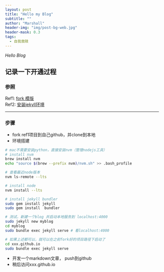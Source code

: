 ```yaml
---
layout: post
title: "Hello my Blog"
subtitle: ""
author: "Marshall"
header-img: "img/post-bg-web.jpg"
header-mask: 0.3
tags:
  - 自我救赎
---
```


*Hello Blog*


## 记录一下开通过程

### 参照
Ref1: [fork 模版](https://github.com/Huxpro/huxpro.github.io)  
Ref2: [安装jekyll环境](https://www.jianshu.com/p/9f198d5779e6)

--- 
### 步骤
 - fork ref1项目到自己github，并clone到本地
 - 环境搭建

```sh
# mac不需要安装python，直接安装nvm（管理nodejs工具）
# install nvm 
brew install nvm
echo "source $(brew --prefix nvm)/nvm.sh" >> .bash_profile

# 查看最近node版本
nvm ls-remote --lts

# install node
nvm install --lts

# install jekyll bundler
sudo gem install jekyll
sudo gem install  bundler

# 测试，新建一个blog 并启动本地服务到 localhost:4000
sudo jekyll new myblog
cd myblog
sudo bundle exec jekyll serve # 看localhost:4000

# 如果上述都可以，就可以在之前fork好的项目路径下启动了
cd xxx.github.io
sudo bundle exec jekyll serve
```

 - 开发一个markdown文章， push到github
 - 稍后访问xxx.github.io 

